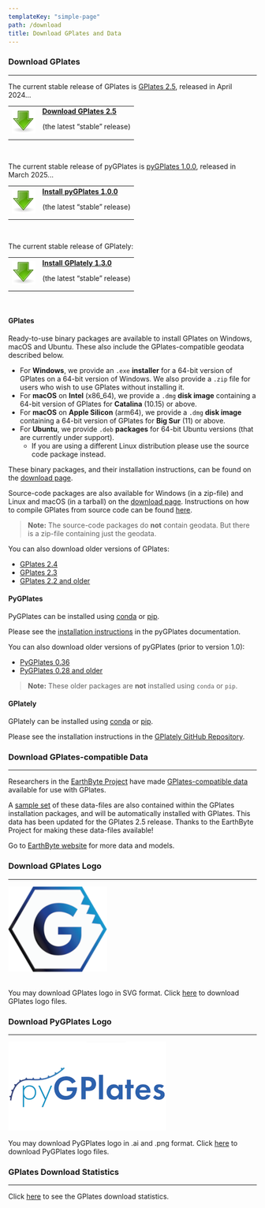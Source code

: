 ```yaml
---
templateKey: "simple-page"
path: /download
title: Download GPlates and Data
---
```


### Download GPlates

---

The current stable release of GPlates is [GPlates 2.5](/news/2024-04-15-GPlates-2-5-released/), released in April 2024...

<div class="download-box">
    <table>
    <tbody>
        <tr>
            <td class="icon">
                <a href="https://www.earthbyte.org/download-gplates-2-5/">
                    <img src="./img/GPlates-tango-actions-go-down-48.png" alt="Download GPlates">
                </a>
            </td>
            <td class="content" >
                <a href="https://www.earthbyte.org/download-gplates-2-5/" title="GPlates 2.5 packages">
                <strong>Download GPlates 2.5</strong>
                </a>
                <p>(the latest “stable” release)</p>
            </td>
        </tr>
    </tbody>
    </table>
</div><br>

The current stable release of pyGPlates is [pyGPlates 1.0.0](/news/2025-03-27-PyGPlates-1-0-0-released/), released in March 2025...

<div class="download-box">
    <table>
    <tbody>
        <tr>
            <td class="icon">
                <a href="/docs/pygplates/pygplates_getting_started.html">
                    <img src="./img/GPlates-tango-actions-go-down-48.png" alt="Install pyGPlates">
                </a>
            </td>
            <td class="content" >
                <a href="/docs/pygplates/pygplates_getting_started.html"
                    title="PyGPlates installation instructions">
                <strong>Install pyGPlates 1.0.0</strong>
                </a>
                <p>(the latest “stable” release)</p>
            </td>
        </tr>
    </tbody>
    </table>
</div><br>

The current stable release of GPlately:

<div class="download-box">
    <table>
    <tbody>
        <tr>
            <td class="icon">
                <a href="https://github.com/GPlates/gplately">
                    <img src="./img/GPlates-tango-actions-go-down-48.png" alt="Install GPlately">
                </a>
            </td>
            <td class="content" >
                <a href="https://github.com/GPlates/gplately" title="GPlately GitHub Repository">
                <strong>Install GPlately 1.3.0</strong>
                </a>
                <p>(the latest “stable” release)</p>
            </td>
        </tr>
    </tbody>
    </table>
</div><br>

#### GPlates

Ready-to-use binary packages are available to install GPlates on Windows, macOS and Ubuntu.
These also include the GPlates-compatible geodata described below.

- For **Windows**, we provide an `.exe` **installer** for a 64-bit version of GPlates on a 64-bit version of Windows.
  We also provide a `.zip` file for users who wish to use GPlates without installing it.
- For **macOS** on **Intel** (x86_64), we provide a `.dmg` **disk image** containing a 64-bit version of GPlates for **Catalina** (10.15) or above.
- For **macOS** on **Apple Silicon** (arm64), we provide a `.dmg` **disk image** containing a 64-bit version of GPlates for **Big Sur** (11) or above.
- For **Ubuntu**, we provide `.deb` **packages** for 64-bit Ubuntu versions (that are currently under support).
  - If you are using a different Linux distribution please use the source code package instead.

These binary packages, and their installation instructions, can be found on the [download page](https://www.earthbyte.org/download-gplates-2-5/).

Source-code packages are also available for Windows (in a zip-file) and Linux and macOS (in a tarball) on the [download page](https://www.earthbyte.org/download-gplates-2-5/).
Instructions on how to compile GPlates from source code can be found [here](https://github.com/GPlates/GPlates).

> __Note:__ The source-code packages do __not__ contain geodata. But there is a zip-file containing just the geodata.

You can also download older versions of GPlates:
- [GPlates 2.4](https://www.earthbyte.org/download-gplates-2-4/)
- [GPlates 2.3](https://www.earthbyte.org/download-gplates-2-3/)
- [GPlates 2.2 and older](https://sourceforge.net/projects/gplates/files/gplates/)

#### PyGPlates

PyGPlates can be installed using [conda](https://docs.conda.io/projects/conda/en/latest/user-guide/index.html) or [pip](https://pip.pypa.io/en/stable/).

Please see the [installation instructions](/docs/pygplates/pygplates_getting_started.html) in the pyGPlates documentation.

You can also download older versions of pyGPlates (prior to version 1.0):
- [PyGPlates 0.36](https://www.earthbyte.org/download-pygplates-0-36/)
- [PyGPlates 0.28 and older](https://sourceforge.net/projects/gplates/files/pygplates/)

> __Note:__ These older packages are __not__ installed using `conda` or `pip`.

#### GPlately

GPlately can be installed using [conda](https://docs.conda.io/projects/conda/en/latest/user-guide/index.html) or [pip](https://pip.pypa.io/en/stable/).

Please see the installation instructions in the [GPlately GitHub Repository](https://github.com/GPlates/gplately).

### Download GPlates-compatible Data

---

Researchers in the [EarthByte Project](https://www.earthbyte.org/) have made [GPlates-compatible data](http://www.earthbyte.org/gplates-2-5-software-and-data-sets/) available for use with GPlates.

A [sample set](http://www.earthbyte.org/gplates-2-5-software-and-data-sets/) of these data-files are also contained within the GPlates installation packages, and will be automatically installed with GPlates. This data has been updated for the GPlates 2.5 release. Thanks to the EarthByte Project for making these data-files available!

Go to [EarthByte website](https://www.earthbyte.org/category/resources/data-models/) for more data and models.

### Download GPlates Logo

---

<img  src="img/gplates-logo-200x173.png" alt="GPlates Logo">
<br></br>

You may download GPlates logo in SVG format. Click [here](https://www.earthbyte.org/webdav/ftp/earthbyte/GPlates_logo.zip) to download GPlates logo files.

### Download PyGPlates Logo

---

<img  src="img/pygplates-logo-320x180.png" alt="PyGPlates Logo">

You may download PyGPlates logo in .ai and .png format. Click [here](https://www.earthbyte.org/webdav/ftp/earthbyte/pyGPlates-Logo.zip) to download PyGPlates logo files.

### GPlates Download Statistics

---

Click [here](https://earthbyte.org/gplates-download-stats/index.php) to see the GPlates download statistics.
